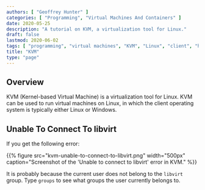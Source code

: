 ```yaml
---
authors: [ "Geoffrey Hunter" ]
categories: [ "Programming", "Virtual Machines And Containers" ]
date: 2020-05-25
description: "A tutorial on KVM, a virtualization tool for Linux."
draft: false
lastmod: 2020-06-02
tags: [ "programming", "virtual machines", "KVM", "Linux", "client", "host", "Windows" ]
title: "KVM"
type: "page"
---
```


## Overview

KVM (Kernel-based Virtual Machine) is a virtualization tool for Linux. KVM can be used to run virtual machines on Linux, in which the client operating system is typically either Linux or Windows.

## Unable To Connect To libvirt

If you get the following error:

{{% figure src="kvm-unable-to-connect-to-libvirt.png" width="500px" caption="Screenshot of the 'Unable to connect to libvirt' error in KVM." %}}

It is probably because the current user does not belong to the `libvirt` group. Type `groups` to see what groups the user currently belongs to. 